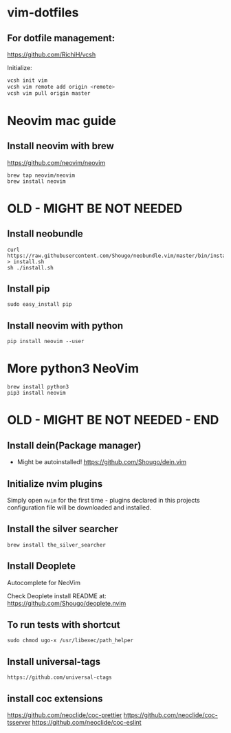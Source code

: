 # vim-dotfiles
## For dotfile management:
https://github.com/RichiH/vcsh

Initialize:
```sh
vcsh init vim
vcsh vim remote add origin <remote>
vcsh vim pull origin master
```
# Neovim mac guide

## Install neovim with brew
https://github.com/neovim/neovim
```
brew tap neovim/neovim
brew install neovim
```

# OLD - MIGHT BE NOT NEEDED
## Install neobundle
```
curl https://raw.githubusercontent.com/Shougo/neobundle.vim/master/bin/install.sh > install.sh
sh ./install.sh
```

## Install pip
`sudo easy_install pip`

## Install neovim with python
`pip install neovim --user`

# More python3 NeoVim
```
brew install python3
pip3 install neovim

```
# OLD - MIGHT BE NOT NEEDED - END

## Install dein(Package manager)
- Might be autoinstalled!
https://github.com/Shougo/dein.vim

## Initialize nvim plugins
Simply open `nvim` for the first time - plugins declared in this projects configuration file will be downloaded and installed.

## Install the silver searcher
`brew install the_silver_searcher`

## Install Deoplete
Autocomplete for NeoVim

Check Deoplete install README at: https://github.com/Shougo/deoplete.nvim

## To run tests with shortcut
`sudo chmod ugo-x /usr/libexec/path_helper`

## Install universal-tags
`https://github.com/universal-ctags`

## install coc extensions
https://github.com/neoclide/coc-prettier
https://github.com/neoclide/coc-tsserver
https://github.com/neoclide/coc-eslint
